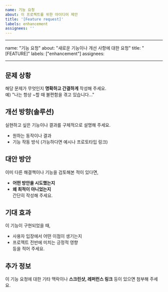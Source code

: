 ```yaml
---
name: 기능 요청
about: 이 프로젝트를 위한 아이디어 제안
title: '[Feature request]'
labels: enhancement
assignees: ''
---
```


---

name: "기능 요청"
about: "새로운 기능이나 개선 사항에 대한 요청"
title: "[FEATURE]"
labels: ["enhancement"]
assignees:

---

## 문제 상황

해당 문제가 무엇인지 **명확하고 간결하게** 작성해 주세요.  
예) "나는 항상 ~할 때 불편함을 겪고 있습니다..."

## 개선 방향(솔루션)

실현하고 싶은 기능이나 결과를 구체적으로 설명해 주세요.

- 원하는 동작이나 결과
- 기능 작동 방식 (가능하다면 예시나 프로토타입 링크)

## 대안 방안

이미 다른 해결책이나 기능을 검토해본 적이 있다면,

- **어떤 방안을 시도했는지**
- **왜 최적이 아니었는지**  
  간단히 작성해 주세요.

## 기대 효과

이 기능이 구현되었을 때,

- 사용자 입장에서 어떤 이점이 생기는지
- 프로젝트 전반에 미치는 긍정적 영향  
  등을 적어 주세요.

## 추가 정보

이 기능 요청에 대한 기타 맥락이나 **스크린샷, 레퍼런스 링크** 등이 있으면 첨부해 주세요.
